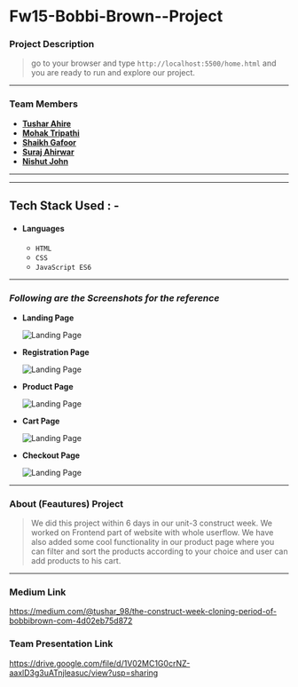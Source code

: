 # Fw15-Bobbi-Brown--Project
### Project Description



> go to your browser and type `http://localhost:5500/home.html` and you are ready to run and explore our project.

---

### Team Members


- **[Tushar Ahire](https://github.com/Tushar504)**
- **[Mohak Tripathi](https://github.com/Mohak-Tripathi)**
- **[Shaikh Gafoor](https://github.com/gafoor8374)**
- **[Suraj Ahirwar](https://github.com/surajahirwar)**
- **[Nishut John](https://github.com/NishutSuman)**

---

---

## Tech Stack Used : -

- #### Languages
  - `HTML`
  - `CSS`
  - `JavaScript ES6`

---

### _Following are the Screenshots for the reference_

- **Landing Page**

  ![Landing Page](https://miro.medium.com/max/875/0*zYyUblssoeWw7n4e.png)

- **Registration Page**

  ![Landing Page](https://miro.medium.com/max/875/0*4j6GEhHXHlFMigm9.png)

- **Product Page**

  ![Landing Page](https://miro.medium.com/max/875/1*-_HEmMv9H00RqSgFn6mvGw.png)

- **Cart Page**

  ![Landing Page](https://miro.medium.com/max/875/1*VHCtaApP3t1o2DdmHxbvkA.png)

- **Checkout Page**

  ![Landing Page](https://miro.medium.com/max/875/1*TLt_jiOT5SRxArqd6Rlizw.png)

---

### About (Feautures) Project

> We did this project within 6 days in our unit-3 construct week. We worked on Frontend part of website with whole userflow. We have also added some cool functionality in our product page where you can filter and sort the products according to your choice and user can add products to his cart.

---

### Medium Link

https://medium.com/@tushar_98/the-construct-week-cloning-period-of-bobbibrown-com-4d02eb75d872

### Team Presentation Link

https://drive.google.com/file/d/1V02MC1G0crNZ-aaxlD3g3uATnjleasuc/view?usp=sharing

